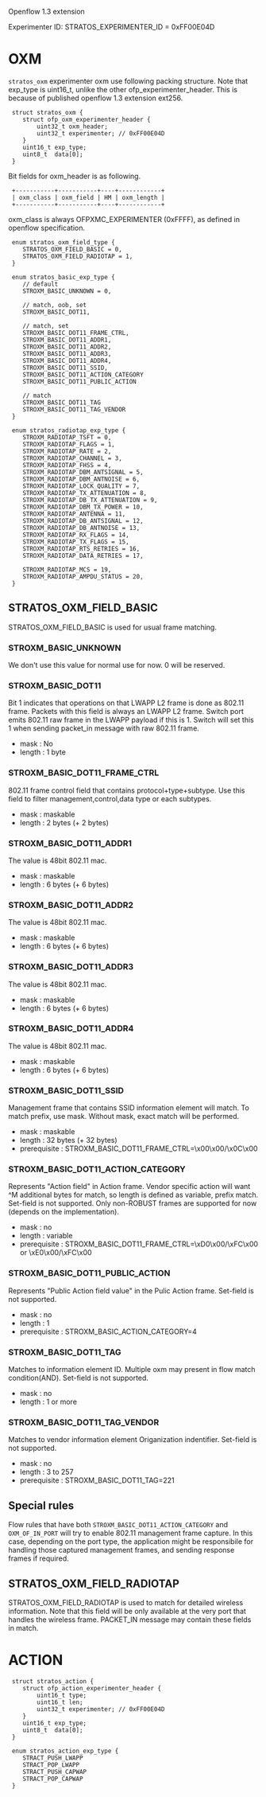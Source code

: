 Openflow 1.3 extension

Experimenter ID: STRATOS_EXPERIMENTER_ID = 0xFF00E04D

OXM
===
`stratos_oxm` experimenter oxm use following packing structure.
Note that exp_type is uint16_t, unlike the other ofp_experimenter_header.
This is because of published openflow 1.3 extension ext256.

```
 struct stratos_oxm {
 	struct ofp_oxm_experimenter_header {
 		uint32_t oxm_header;
 		uint32_t experimenter; // 0xFF00E04D
 	}
 	uint16_t exp_type;
 	uint8_t  data[0];
 }
```

Bit fields for oxm_header is as following.

```
 +-----------+-----------+----+------------+
 | oxm_class | oxm_field | HM | oxm_length |
 +-----------+-----------+----+------------+
```

oxm_class is always OFPXMC_EXPERIMENTER (0xFFFF), as defined in openflow specification.

```
 enum stratos_oxm_field_type {
 	STRATOS_OXM_FIELD_BASIC = 0,
 	STRATOS_OXM_FIELD_RADIOTAP = 1,
 }

 enum stratos_basic_exp_type {
 	// default
 	STROXM_BASIC_UNKNOWN = 0,
 	
 	// match, oob, set
 	STROXM_BASIC_DOT11,
 	
 	// match, set
 	STROXM_BASIC_DOT11_FRAME_CTRL,
 	STROXM_BASIC_DOT11_ADDR1,
 	STROXM_BASIC_DOT11_ADDR2,
 	STROXM_BASIC_DOT11_ADDR3,
 	STROXM_BASIC_DOT11_ADDR4,
 	STROXM_BASIC_DOT11_SSID,
 	STROXM_BASIC_DOT11_ACTION_CATEGORY
 	STROXM_BASIC_DOT11_PUBLIC_ACTION
 	
 	// match
 	STROXM_BASIC_DOT11_TAG
 	STROXM_BASIC_DOT11_TAG_VENDOR
 }

 enum stratos_radiotap_exp_type {
 	STROXM_RADIOTAP_TSFT = 0,
 	STROXM_RADIOTAP_FLAGS = 1,
 	STROXM_RADIOTAP_RATE = 2,
 	STROXM_RADIOTAP_CHANNEL = 3,
 	STROXM_RADIOTAP_FHSS = 4,
 	STROXM_RADIOTAP_DBM_ANTSIGNAL = 5,
 	STROXM_RADIOTAP_DBM_ANTNOISE = 6,
 	STROXM_RADIOTAP_LOCK_QUALITY = 7,
 	STROXM_RADIOTAP_TX_ATTENUATION = 8,
 	STROXM_RADIOTAP_DB_TX_ATTENUATION = 9,
 	STROXM_RADIOTAP_DBM_TX_POWER = 10,
 	STROXM_RADIOTAP_ANTENNA = 11,
 	STROXM_RADIOTAP_DB_ANTSIGNAL = 12,
 	STROXM_RADIOTAP_DB_ANTNOISE = 13,
 	STROXM_RADIOTAP_RX_FLAGS = 14,
 	STROXM_RADIOTAP_TX_FLAGS = 15,
 	STROXM_RADIOTAP_RTS_RETRIES = 16,
 	STROXM_RADIOTAP_DATA_RETRIES = 17,
 	
 	STROXM_RADIOTAP_MCS = 19,
 	STROXM_RADIOTAP_AMPDU_STATUS = 20,
 }
```

STRATOS_OXM_FIELD_BASIC
-----------------------

STRATOS_OXM_FIELD_BASIC is used for usual frame matching.

### STROXM_BASIC_UNKNOWN
We don't use this value for normal use for now. 0 will be reserved.

### STROXM_BASIC_DOT11
Bit 1 indicates that operations on that LWAPP L2 frame is done as 802.11 frame. 
Packets with this field is always an LWAPP L2 frame.
Switch port emits 802.11 raw frame in the LWAPP payload if this is 1.
Switch will set this 1 when sending packet_in message with raw 802.11 frame.

- mask : No
- length : 1 byte

### STROXM_BASIC_DOT11_FRAME_CTRL
802.11 frame control field that contains protocol+type+subtype.
Use this field to filter management,control,data type or each subtypes.

- mask : maskable
- length : 2 bytes (+ 2 bytes)

### STROXM_BASIC_DOT11_ADDR1
The value is 48bit 802.11 mac.
- mask : maskable
- length : 6 bytes (+ 6 bytes)

### STROXM_BASIC_DOT11_ADDR2
The value is 48bit 802.11 mac.

- mask : maskable
- length : 6 bytes (+ 6 bytes)

### STROXM_BASIC_DOT11_ADDR3
The value is 48bit 802.11 mac.

- mask : maskable
- length : 6 bytes (+ 6 bytes)

### STROXM_BASIC_DOT11_ADDR4
The value is 48bit 802.11 mac.

- mask : maskable
- length : 6 bytes (+ 6 bytes)

### STROXM_BASIC_DOT11_SSID
Management frame that contains SSID information element will match.
To match prefix, use mask. Without mask, exact match will be performed.

- mask : maskable
- length : 32 bytes (+ 32 bytes)
- prerequisite : STROXM_BASIC_DOT11_FRAME_CTRL=\x00\x00/\x0C\x00

### STROXM_BASIC_DOT11_ACTION_CATEGORY
Represents "Action field" in Action frame. Vendor specific action will want ^M
additional bytes for match, so length is defined as variable, prefix match.
Set-field is not supported.
Only non-ROBUST frames are supported for now (depends on the implementation).

- mask : no
- length : variable
- prerequisite : STROXM_BASIC_DOT11_FRAME_CTRL=\xD0\x00/\xFC\x00 or \xE0\x00/\xFC\x00

### STROXM_BASIC_DOT11_PUBLIC_ACTION
Represents "Public Action field value" in the Pulic Action frame.
Set-field is not supported.

- mask : no
- length : 1
- prerequisite : STROXM_BASIC_ACTION_CATEGORY=4

### STROXM_BASIC_DOT11_TAG
Matches to information element ID. 
Multiple oxm may present in flow match condition(AND).
Set-field is not supported.

- mask : no
- length : 1 or more

### STROXM_BASIC_DOT11_TAG_VENDOR
Matches to vendor information element Origanization indentifier.
Set-field is not supported.

- mask : no
- length : 3 to 257
- prerequisite : STROXM_BASIC_DOT11_TAG=221


Special rules
-------------
Flow rules that have both `STROXM_BASIC_DOT11_ACTION_CATEGORY` and `OXM_OF_IN_PORT` will try to 
enable 802.11 management frame capture. In this case, depending on the port type, the application 
might be responsibile for handling those captured management frames, and sending response frames 
if required.


STRATOS_OXM_FIELD_RADIOTAP
--------------------------
STRATOS_OXM_FIELD_RADIOTAP is used to match for detailed wireless information.
Note that this field will be only available at the very port that handles the 
wireless frame. PACKET_IN message may contain these fields in match.


ACTION
======

```
 struct stratos_action {
 	struct ofp_action_experimenter_header {
 		uint16_t type;
 		uint16_t len;
 		uint32_t experimenter; // 0xFF00E04D
 	}
 	uint16_t exp_type;
 	uint8_t  data[0];
 }

 enum stratos_action_exp_type {
 	STRACT_PUSH_LWAPP
 	STRACT_POP_LWAPP
 	STRACT_PUSH_CAPWAP
 	STRACT_POP_CAPWAP
 }
```


